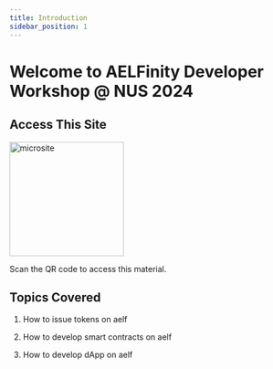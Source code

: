 ```yaml
---
title: Introduction
sidebar_position: 1
---
```


# Welcome to AELFinity Developer Workshop @ NUS 2024

## Access This Site

<img src="/img/microsite.png" alt="microsite" width="200"/>

Scan the QR code to access this material.


## Topics Covered

 1. How to issue tokens on aelf

 2. How to develop smart contracts on aelf

 3. How to develop dApp on aelf
